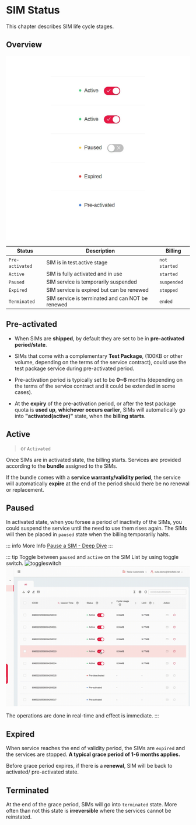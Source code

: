 # SIM Status


This chapter describes SIM life cycle stages.

## Overview
![all states](/states.png)

| Status        | Description           | Billing  |
| ------------- |-------------| -----|
| `Pre-activated`     | SIM is in test.active stage | `not started` |
| `Active`     | SIM is fully activated and in use | `started` |
| `Paused`     | SIM service is temporarily suspended | `suspended` |
| `Expired`     | SIM service is expired but can be renewed | `stopped` |
| `Terminated`     | SIM service is terminated and can NOT be renewed | `ended` |



## Pre-activated

* When SIMs are **shipped**, by default they are set to be in **pre-activated period/state**.

* SIMs that come with a complementary **Test Package**, (100KB or other volume, depending on the terms of the service contract), could use the test package service during pre-activated period.

* Pre-activation period is typically set to be **0~6** months (depending on the terms of the service contract and it could be extended in some cases).

* At the **expiry** of the pre-activation period, or after the test package quota is **used up**, **whichever occurs earlier**, SIMs will automatically go into **"activated(active)"** state, when the **billing starts**.

## Active
> or `Activated`

Once SIMs are in activated state, the billing starts. Services are provided according to the **bundle** assigned to the SIMs. 

If the bundle comes with a **service warranty/validity period**, the service will automatically **expire** at the end of the period should there be no renewal or replacement.

## Paused
In activated state, when you forsee a period of inactivity of the SIMs, you could suspend the service until the need to use them rises again. The SIMs will then be placed in `paused` state when the billing temporarily halts.

::: info More Info
[Pause a SIM - Deep Dive](../sim/pausesim)
:::

::: tip
Toggle between `paused` and `active` on the SIM List by using toggle switch.
![toggleswitch](/toggleswitch.png)
![pause gif](/pause.gif)

The operations are done in real-time and effect is immediate.
:::


## Expired
When service reaches the end of validity period, the SIMs are `expired` and the services are stopped. **A typical grace period of 1-6 months applies.**

Before grace period expires, if there is a **renewal**, SIM will be back to activated/ pre-activated state.


## Terminated
At the end of the grace period, SIMs will go into `terminated` state. More often than not this state is **irreversible** where the services cannot be reinstated. 